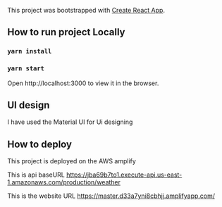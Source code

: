 This project was bootstrapped with [Create React App](https://github.com/facebook/create-react-app).

## How to run project Locally

### `yarn install`
### `yarn start`
Open http://localhost:3000 to view it in the browser.

## UI design
I have used the Material UI for Ui designing


## How to deploy
This project is deployed on the AWS amplify


This is api baseURL https://jba69b7to1.execute-api.us-east-1.amazonaws.com/production/weather


This is the website URL  https://master.d33a7yni8cbhjj.amplifyapp.com/

